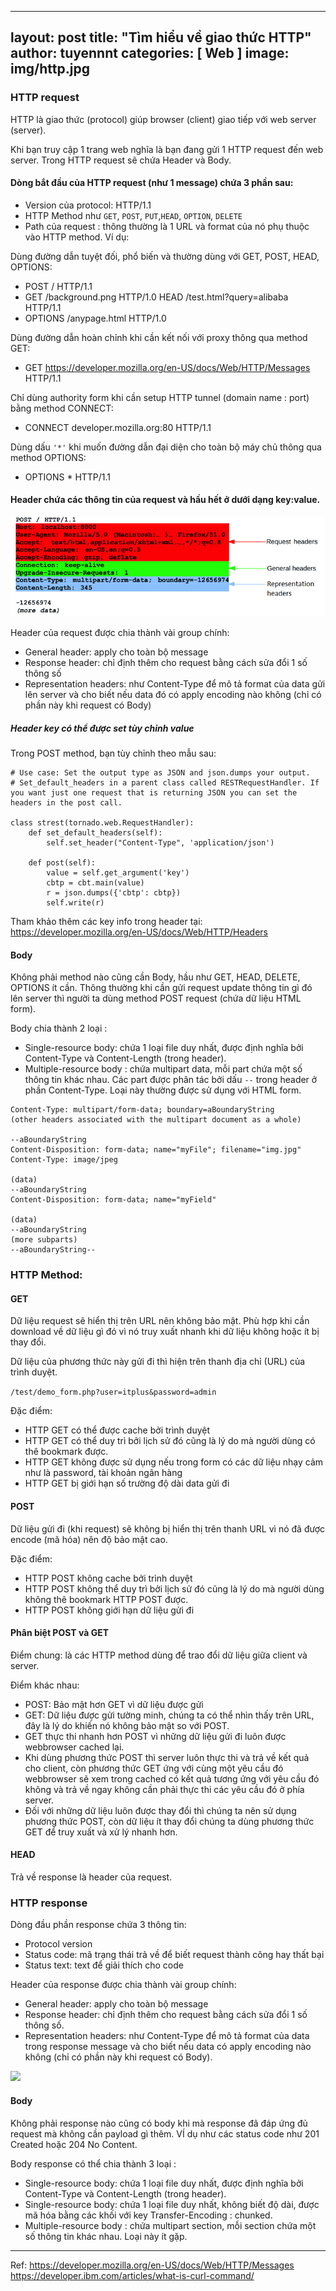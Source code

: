 
---
layout: post
title:  "Tìm hiểu về giao thức HTTP"
author: tuyennnt
categories: [ Web ]
image: img/http.jpg
---



### HTTP request

HTTP là giao thức (protocol) giúp browser (client) giao tiếp với web server (server).

Khi bạn truy cập 1 trang web nghĩa là bạn đang gửi 1 HTTP request đến web server. Trong HTTP request sẽ chứa Header và Body.

#### Dòng bắt đầu của HTTP request (như 1 message) chứa 3 phần sau:

* Version của protocol: HTTP/1.1
* HTTP Method như ``GET``, ``POST``, ``PUT``,``HEAD``, ``OPTION``, ``DELETE``
* Path của request : thông thường là 1 URL và format của nó phụ thuộc vào HTTP method. Ví dụ:

Dùng đường dẫn tuyệt đối, phổ biến và thường dùng với GET, POST, HEAD, OPTIONS:

* POST / HTTP/1.1
* GET /background.png HTTP/1.0 HEAD /test.html?query=alibaba HTTP/1.1
* OPTIONS /anypage.html HTTP/1.0

Dùng đường dẫn hoàn chỉnh khi cần kết nối với proxy thông qua method GET:

* GET https://developer.mozilla.org/en-US/docs/Web/HTTP/Messages HTTP/1.1


Chỉ dùng authority form khi cần setup HTTP tunnel (domain name : port) bằng method CONNECT:

* CONNECT developer.mozilla.org:80 HTTP/1.1

Dùng dấu ``'*'`` khi muốn đường dẫn đại diện cho toàn bộ máy chủ thông qua method OPTIONS:

* OPTIONS * HTTP/1.1



#### Header chứa các thông tin của request và hầu hết ở dưới dạng key:value. 

![](img/HTTP-header.png)

Header của request được chia thành vài group chính:

* General header: apply cho toàn bộ message
* Response header: chỉ định thêm cho request bằng cách sửa đổi 1 số thông số 
* Representation headers: như Content-Type để mô tả format của data gửi lên server và cho biết nếu data đó có apply encoding nào không (chỉ có phần này khi request có Body)


##### Header key có thể được set tùy chỉnh value 

Trong POST method, bạn tùy chỉnh theo mẫu sau:

```
# Use case: Set the output type as JSON and json.dumps your output.
# Set_default_headers in a parent class called RESTRequestHandler. If you want just one request that is returning JSON you can set the headers in the post call.

class strest(tornado.web.RequestHandler):
    def set_default_headers(self):
        self.set_header("Content-Type", 'application/json')

    def post(self):
        value = self.get_argument('key')
        cbtp = cbt.main(value)
        r = json.dumps({'cbtp': cbtp})
        self.write(r)
```

Tham khảo thêm các key info trong header tại: https://developer.mozilla.org/en-US/docs/Web/HTTP/Headers

#### Body 
Không phải method nào cũng cần Body, hầu như GET, HEAD, DELETE, OPTIONS ít cần. Thông thường khi cần gửi request update thông tin gì đó lên server thì người ta dùng method POST request (chứa dữ liệu HTML form).

Body chia thành 2 loại :

* Single-resource body: chứa 1 loại file duy nhất, được định nghĩa bởi Content-Type và Content-Length (trong header).
* Multiple-resource body : chứa multipart data, mỗi part chứa một số thông tin khác nhau. Các part được phân tác bởi dấu ``--`` trong header ở phần Content-Type. Loại này thường được sử dụng với HTML form.

```
Content-Type: multipart/form-data; boundary=aBoundaryString
(other headers associated with the multipart document as a whole)

--aBoundaryString
Content-Disposition: form-data; name="myFile"; filename="img.jpg"
Content-Type: image/jpeg

(data)
--aBoundaryString
Content-Disposition: form-data; name="myField"

(data)
--aBoundaryString
(more subparts)
--aBoundaryString--
```


### HTTP Method:

#### GET
Dữ liệu request sẽ hiển thị trên URL nên không bảo mật. Phù hợp khi cần download về dữ liệu gì đó vì nó truy xuất nhanh khi dữ liệu không hoặc ít bị thay đổi. 

Dữ liệu của phương thức này gửi đi thì hiện trên thanh địa chỉ (URL) của trình duyệt.

 ``/test/demo_form.php?user=itplus&password=admin ``

Đặc điểm:

* HTTP GET có thể được cache bởi trình duyệt 
* HTTP GET có thể duy trì bởi lịch sử đó cũng là lý do mà người dùng có thê bookmark được.
* HTTP GET không được sử dụng nếu trong form có các dữ liệu nhạy cảm như là password, tài khoản ngân hàng
* HTTP GET bị giới hạn số trường độ dài data gửi đi


#### POST 
Dữ liệu gửi đi (khi request) sẽ không bị hiển thị trên thanh URL vì nó đã được encode (mã hóa) nên độ bảo mật cao.

Đặc điểm:

* HTTP POST không cache bởi trình duyệt
* HTTP POST không thể duy trì bởi lịch sử đó cũng là lý do mà người dùng không thê bookmark HTTP POST được.
* HTTP POST không giới hạn dữ liệu gửi đi

#### Phân biệt POST và GET

Điểm chung: là các HTTP method dùng để trao đổi dữ liệu giữa client và server.

Điểm khác nhau:

* POST: Bảo mật hơn GET vì dữ liệu được gửi 
* GET: Dữ liệu được gửi tường minh, chúng ta có thể nhìn thấy trên URL, đây là lý do khiến nó không bảo mật so với POST.
* GET thực thi nhanh hơn POST vì những dữ liệu gửi đi luôn được webbrowser cached lại.
* Khi dùng phương thức POST thì server luôn thực thi và trả về kết quả cho client, còn phương thức GET ứng với cùng một yêu cầu đó webbrowser sẽ xem trong cached có kết quả tương ứng với yêu cầu đó không và trả về ngay không cần phải thực thi các yêu cầu đó ở phía server.
* Đối với những dữ liệu luôn được thay đổi thì chúng ta nên sử dụng phương thức POST, còn dữ liệu ít thay đổi chúng ta dùng phương thức GET để truy xuất và xử lý nhanh hơn.

#### HEAD
Trả về response là header của request. 


### HTTP response
Dòng đầu phần response chứa 3 thông tin:

* Protocol version
* Status code: mã trạng thái trả về để biết request thành công hay thất bại 
* Status text: text để giải thích cho code

Header của response được chia thành vài group chính:

* General header: apply cho toàn bộ message
* Response header: chỉ định thêm cho request bằng cách sửa đổi 1 số thông số. 
* Representation headers: như Content-Type để mô tả format của data trong response message và cho biết nếu data có apply encoding nào không (chỉ có phần này khi request có Body).

![](img/HTTP-response.png)


#### Body
Không phải response nào cũng có body khi mà response đã đáp ứng đủ request mà không cần payload gì thêm. VÍ dụ như các status code như 201 Created hoặc 204 No Content.

Body response có thể chia thành 3 loại :

* Single-resource body: chứa 1 loại file duy nhất, được định nghĩa bởi Content-Type và Content-Length (trong header).
* Single-resource body: chứa 1 loại file duy nhất, không biết độ dài, được mã hóa bằng các khối với key Transfer-Encoding : chunked.
* Multiple-resource body : chứa multipart section, mỗi section chứa một số thông tin khác nhau. Loại này ít gặp.


-------------------------
Ref: https://developer.mozilla.org/en-US/docs/Web/HTTP/Messages
https://developer.ibm.com/articles/what-is-curl-command/
